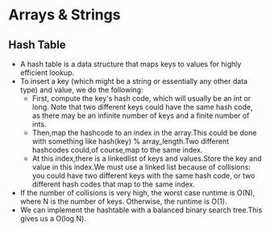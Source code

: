 # Arrays & Strings

## Hash Table
* A hash table is a data structure that maps keys to values for highly efficient lookup.
* To insert a key (which might be a string or essentially any other data type) and value, we do the following:
    * First, compute the key's hash code, which will usually be an int or long. Note that two different keys could have 
      the same hash code, as there may be an infinite number of keys and a finite number of ints.
    * Then,map the hashcode to an index in the array.This could be done with something like hash(key) % array_length.Two
      different hashcodes could,of course,map to the same index.
    * At this index,there is a linkedlist of keys and values.Store the key and value in this index.We must use a linked 
      list because of collisions: you could have two different keys with the same hash code, or two different hash codes 
      that map to the same index.
* If the number of collisions is very high, the worst case runtime is O(N), where N is the number of keys. Otherwise,
the runtime is O(1).
* We can implement the hashtable with a balanced binary search tree.This gives us a O(log N).

## 
